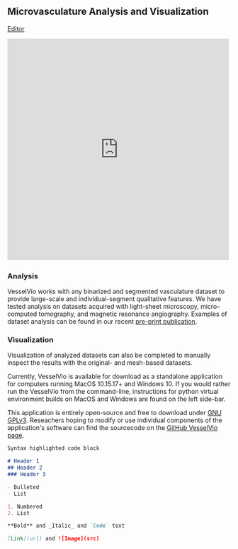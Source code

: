 


## Microvasculature Analysis and Visualization

 [Editor](https://github.com/JacobBumgarner/VesselVio/edit/gh-pages/index.md) 

<iframe width="500" height="500" src="https://www.youtube.com/embed/S-Z8IUzS5uo" title="YouTube video player" frameborder="0" allow="accelerometer; autoplay; clipboard-write; encrypted-media; gyroscope; picture-in-picture" allowfullscreen></iframe>&nbsp;


### Analysis
VesselVio works with any binarized and segmented vasculature dataset to provide large-scale and individual-segment qualitative features. We have tested analysis on datasets acquired with light-sheet microscopy, micro-computed tomography, and magnetic resonance angiography. Examples of dataset analysis can be found in our recent [pre-print publication](). 

### Visualization
Visualization of analyzed datasets can also be completed to manually inspect the results with the original- and mesh-based datasets.

Currently, VesselVio is available for download as a standalone application for computers running MacOS 10.15.17+ and Windows 10. If you would rather run the VesselVio from the command-line, instructions for python virtual environment builds on MacOS and Windows are found on the left side-bar.


This application is entirely open-source and free to download under [GNU GPLv3](https://github.com/JacobBumgarner/VesselVio/blob/main/LICENSE). Reseachers hoping to modify or use individual components of the application's software can find the sourcecode on the [GitHub VesselVio page](https://github.com/JacobBumgarner/VesselVio">GitHub/VesselVio).


```markdown
Syntax highlighted code block

# Header 1
## Header 2
### Header 3

- Bulleted
- List

1. Numbered
2. List

**Bold** and _Italic_ and `Code` text

[Link](url) and ![Image](src)
```
